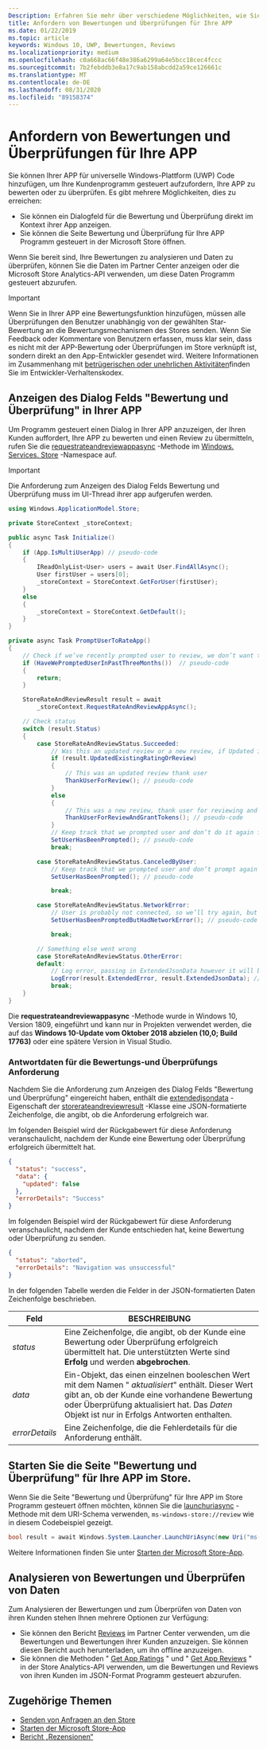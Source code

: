 ```yaml
---
Description: Erfahren Sie mehr über verschiedene Möglichkeiten, wie Sie Kundenprogramm gesteuert ermöglichen können, Ihre APP zu bewerten und zu überprüfen.
title: Anfordern von Bewertungen und Überprüfungen für Ihre APP
ms.date: 01/22/2019
ms.topic: article
keywords: Windows 10, UWP, Bewertungen, Reviews
ms.localizationpriority: medium
ms.openlocfilehash: c0a668ac66f48e386a6299a64e5bcc18cec4fccc
ms.sourcegitcommit: 7b2febddb3e8a17c9ab158abcdd2a59ce126661c
ms.translationtype: MT
ms.contentlocale: de-DE
ms.lasthandoff: 08/31/2020
ms.locfileid: "89158374"
---
```

# <a name="request-ratings-and-reviews-for-your-app"></a>Anfordern von Bewertungen und Überprüfungen für Ihre APP

Sie können Ihrer APP für universelle Windows-Plattform (UWP) Code hinzufügen, um Ihre Kundenprogramm gesteuert aufzufordern, Ihre APP zu bewerten oder zu überprüfen. Es gibt mehrere Möglichkeiten, dies zu erreichen:
* Sie können ein Dialogfeld für die Bewertung und Überprüfung direkt im Kontext ihrer App anzeigen.
* Sie können die Seite Bewertung und Überprüfung für Ihre APP Programm gesteuert in der Microsoft Store öffnen.

Wenn Sie bereit sind, Ihre Bewertungen zu analysieren und Daten zu überprüfen, können Sie die Daten im Partner Center anzeigen oder die Microsoft Store Analytics-API verwenden, um diese Daten Programm gesteuert abzurufen.

> [!IMPORTANT]
> Wenn Sie in Ihrer APP eine Bewertungsfunktion hinzufügen, müssen alle Überprüfungen den Benutzer unabhängig von der gewählten Star-Bewertung an die Bewertungsmechanismen des Stores senden. Wenn Sie Feedback oder Kommentare von Benutzern erfassen, muss klar sein, dass es nicht mit der APP-Bewertung oder Überprüfungen im Store verknüpft ist, sondern direkt an den App-Entwickler gesendet wird. Weitere Informationen im Zusammenhang mit [betrügerischen oder unehrlichen Aktivitäten](/legal/windows/agreements/store-developer-code-of-conduct#3-fraudulent-or-dishonest-activities)finden Sie im Entwickler-Verhaltenskodex.

## <a name="show-a-rating-and-review-dialog-in-your-app"></a>Anzeigen des Dialog Felds "Bewertung und Überprüfung" in Ihrer APP

Um Programm gesteuert einen Dialog in Ihrer APP anzuzeigen, der Ihren Kunden auffordert, Ihre APP zu bewerten und einen Review zu übermitteln, rufen Sie die [requestrateandreviewappasync](/uwp/api/windows.services.store.storecontext.requestrateandreviewappasync) -Methode im [Windows. Services. Store](/uwp/api/windows.services.store) -Namespace auf. 

> [!IMPORTANT]
> Die Anforderung zum Anzeigen des Dialog Felds Bewertung und Überprüfung muss im UI-Thread ihrer app aufgerufen werden.

```csharp
using Windows.ApplicationModel.Store;

private StoreContext _storeContext;

public async Task Initialize()
{
    if (App.IsMultiUserApp) // pseudo-code
    {
        IReadOnlyList<User> users = await User.FindAllAsync();
        User firstUser = users[0];
        _storeContext = StoreContext.GetForUser(firstUser);
    }
    else
    {
        _storeContext = StoreContext.GetDefault();
    }
}

private async Task PromptUserToRateApp()
{
    // Check if we’ve recently prompted user to review, we don’t want to bother user too often and only between version changes
    if (HaveWePromptedUserInPastThreeMonths())  // pseudo-code
    {
        return;
    }

    StoreRateAndReviewResult result = await 
        _storeContext.RequestRateAndReviewAppAsync();

    // Check status
    switch (result.Status)
    { 
        case StoreRateAndReviewStatus.Succeeded:
            // Was this an updated review or a new review, if Updated is false it means it was a users first time reviewing
            if (result.UpdatedExistingRatingOrReview)
            {
                // This was an updated review thank user
                ThankUserForReview(); // pseudo-code
            }
            else
            {
                // This was a new review, thank user for reviewing and give some free in app tokens
                ThankUserForReviewAndGrantTokens(); // pseudo-code
            }
            // Keep track that we prompted user and don’t do it again for a while
            SetUserHasBeenPrompted(); // pseudo-code
            break;

        case StoreRateAndReviewStatus.CanceledByUser:
            // Keep track that we prompted user and don’t prompt again for a while
            SetUserHasBeenPrompted(); // pseudo-code

            break;

        case StoreRateAndReviewStatus.NetworkError:
            // User is probably not connected, so we’ll try again, but keep track so we don’t try too often
            SetUserHasBeenPromptedButHadNetworkError(); // pseudo-code

            break;

        // Something else went wrong
        case StoreRateAndReviewStatus.OtherError:
        default:
            // Log error, passing in ExtendedJsonData however it will be empty for now
            LogError(result.ExtendedError, result.ExtendedJsonData); // pseudo-code
            break;
    }
}
```

Die **requestrateandreviewappasync** -Methode wurde in Windows 10, Version 1809, eingeführt und kann nur in Projekten verwendet werden, die auf das **Windows 10-Update vom Oktober 2018 abzielen (10,0; Build 17763)** oder eine spätere Version in Visual Studio.

### <a name="response-data-for-the-rating-and-review-request"></a>Antwortdaten für die Bewertungs-und Überprüfungs Anforderung

Nachdem Sie die Anforderung zum Anzeigen des Dialog Felds "Bewertung und Überprüfung" eingereicht haben, enthält die [extendedjsondata](/uwp/api/windows.services.store.storerateandreviewresult.extendedjsondata) -Eigenschaft der [storerateandreviewresult](/uwp/api/windows.services.store.storerateandreviewresult) -Klasse eine JSON-formatierte Zeichenfolge, die angibt, ob die Anforderung erfolgreich war.

Im folgenden Beispiel wird der Rückgabewert für diese Anforderung veranschaulicht, nachdem der Kunde eine Bewertung oder Überprüfung erfolgreich übermittelt hat.

```json
{ 
  "status": "success", 
  "data": {
    "updated": false
  },
  "errorDetails": "Success"
}
```

Im folgenden Beispiel wird der Rückgabewert für diese Anforderung veranschaulicht, nachdem der Kunde entschieden hat, keine Bewertung oder Überprüfung zu senden.

```json
{ 
  "status": "aborted", 
  "errorDetails": "Navigation was unsuccessful"
}
```

In der folgenden Tabelle werden die Felder in der JSON-formatierten Daten Zeichenfolge beschrieben.

| Feld          | BESCHREIBUNG                                                                                                                                   |
|----------------|-----------------------------------------------------------------------------------------------------------------------------------------------|
| *status*       | Eine Zeichenfolge, die angibt, ob der Kunde eine Bewertung oder Überprüfung erfolgreich übermittelt hat. Die unterstützten Werte sind **Erfolg** und werden **abgebrochen**. |
| *data*         | Ein-Objekt, das einen einzelnen booleschen Wert mit dem Namen " *aktualisiert*" enthält. Dieser Wert gibt an, ob der Kunde eine vorhandene Bewertung oder Überprüfung aktualisiert hat. Das *Daten* Objekt ist nur in Erfolgs Antworten enthalten. |
| *errorDetails* | Eine Zeichenfolge, die die Fehlerdetails für die Anforderung enthält.                                                                                     |

## <a name="launch-the-rating-and-review-page-for-your-app-in-the-store"></a>Starten Sie die Seite "Bewertung und Überprüfung" für Ihre APP im Store.

Wenn Sie die Seite "Bewertung und Überprüfung" für Ihre APP im Store Programm gesteuert öffnen möchten, können Sie die [launchuriasync](/uwp/api/windows.system.launcher.launchuriasync) -Methode mit dem URI-Schema verwenden, ```ms-windows-store://review``` wie in diesem Codebeispiel gezeigt.

```csharp
bool result = await Windows.System.Launcher.LaunchUriAsync(new Uri("ms-windows-store://review/?ProductId=9WZDNCRFHVJL"));
```

Weitere Informationen finden Sie unter [Starten der Microsoft Store-App](../launch-resume/launch-store-app.md).

## <a name="analyze-your-ratings-and-reviews-data"></a>Analysieren von Bewertungen und Überprüfen von Daten

Zum Analysieren der Bewertungen und zum Überprüfen von Daten von ihren Kunden stehen Ihnen mehrere Optionen zur Verfügung:
* Sie können den Bericht [Reviews](../publish/reviews-report.md) im Partner Center verwenden, um die Bewertungen und Bewertungen ihrer Kunden anzuzeigen. Sie können diesen Bericht auch herunterladen, um ihn offline anzuzeigen.
* Sie können die Methoden " [Get App Ratings](get-app-ratings.md) " und " [Get App Reviews](get-app-reviews.md) " in der Store Analytics-API verwenden, um die Bewertungen und Reviews von ihren Kunden im JSON-Format Programm gesteuert abzurufen.

## <a name="related-topics"></a>Zugehörige Themen

* [Senden von Anfragen an den Store](send-requests-to-the-store.md)
* [Starten der Microsoft Store-App](../launch-resume/launch-store-app.md)
* [Bericht „Rezensionen“](../publish/reviews-report.md)